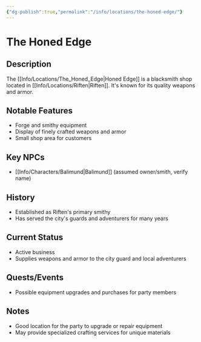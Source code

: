 ```yaml
---
{"dg-publish":true,"permalink":"/info/locations/the-honed-edge/"}
---
```


# The Honed Edge

## Description
The [[Info/Locations/The_Honed_Edge\|Honed Edge]] is a blacksmith shop located in [[Info/Locations/Riften\|Riften]]. It's known for its quality weapons and armor.

## Notable Features
- Forge and smithy equipment
- Display of finely crafted weapons and armor
- Small shop area for customers

## Key NPCs
- [[Info/Characters/Balimund\|Balimund]] (assumed owner/smith, verify name)

## History
- Established as Riften's primary smithy
- Has served the city's guards and adventurers for many years

## Current Status
- Active business
- Supplies weapons and armor to the city guard and local adventurers

## Quests/Events
- Possible equipment upgrades and purchases for party members

## Notes
- Good location for the party to upgrade or repair equipment
- May provide specialized crafting services for unique materials